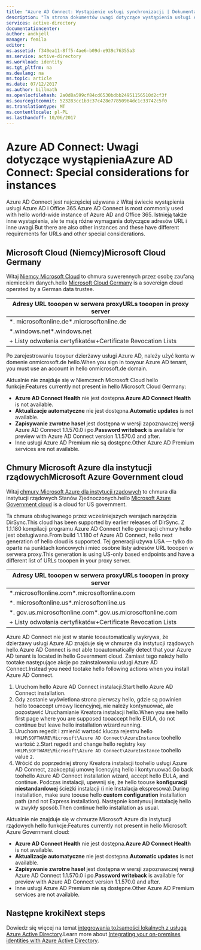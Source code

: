 ```yaml
---
title: "Azure AD Connect: Wystąpienie usługi synchronizacji | Dokumentacja firmy Microsoft"
description: "Ta strona dokumentów uwagi dotyczące wystąpienia usługi Azure AD."
services: active-directory
documentationcenter: 
author: andkjell
manager: femila
editor: 
ms.assetid: f340ea11-8ff5-4ae6-b09d-e939c76355a3
ms.service: active-directory
ms.workload: identity
ms.tgt_pltfrm: na
ms.devlang: na
ms.topic: article
ms.date: 07/12/2017
ms.author: billmath
ms.openlocfilehash: 2a0d8a599cf84cd6530bdbb24951156510d2cf3f
ms.sourcegitcommit: 523283cc1b3c37c428e77850964dc1c33742c5f0
ms.translationtype: MT
ms.contentlocale: pl-PL
ms.lasthandoff: 10/06/2017
---
```

# <a name="azure-ad-connect-special-considerations-for-instances"></a><span data-ttu-id="409f7-103">Azure AD Connect: Uwagi dotyczące wystąpienia</span><span class="sxs-lookup"><span data-stu-id="409f7-103">Azure AD Connect: Special considerations for instances</span></span>
<span data-ttu-id="409f7-104">Azure AD Connect jest najczęściej używana z Witaj świecie wystąpienia usługi Azure AD i Office 365.</span><span class="sxs-lookup"><span data-stu-id="409f7-104">Azure AD Connect is most commonly used with hello world-wide instance of Azure AD and Office 365.</span></span> <span data-ttu-id="409f7-105">Istnieją także inne wystąpienia, ale te mają różne wymagania dotyczące adresów URL i inne uwagi.</span><span class="sxs-lookup"><span data-stu-id="409f7-105">But there are also other instances and these have different requirements for URLs and other special considerations.</span></span>

## <a name="microsoft-cloud-germany"></a><span data-ttu-id="409f7-106">Microsoft Cloud (Niemcy)</span><span class="sxs-lookup"><span data-stu-id="409f7-106">Microsoft Cloud Germany</span></span>
<span data-ttu-id="409f7-107">Witaj [Niemcy Microsoft Cloud](http://www.microsoft.de/cloud-deutschland) to chmura suwerennych przez osobę zaufaną niemieckim danych.</span><span class="sxs-lookup"><span data-stu-id="409f7-107">hello [Microsoft Cloud Germany](http://www.microsoft.de/cloud-deutschland) is a sovereign cloud operated by a German data trustee.</span></span>

| <span data-ttu-id="409f7-108">Adresy URL tooopen w serwera proxy</span><span class="sxs-lookup"><span data-stu-id="409f7-108">URLs tooopen in proxy server</span></span> |
| --- |
| <span data-ttu-id="409f7-109">\*. microsoftonline.de</span><span class="sxs-lookup"><span data-stu-id="409f7-109">\*.microsoftonline.de</span></span> |
| <span data-ttu-id="409f7-110">\*.windows.net</span><span class="sxs-lookup"><span data-stu-id="409f7-110">\*.windows.net</span></span> |
| <span data-ttu-id="409f7-111">+ Listy odwołania certyfikatów</span><span class="sxs-lookup"><span data-stu-id="409f7-111">+Certificate Revocation Lists</span></span> |

<span data-ttu-id="409f7-112">Po zarejestrowaniu tooyour dzierżawy usługi Azure AD, należy użyć konta w domenie onmicrosoft.de hello.</span><span class="sxs-lookup"><span data-stu-id="409f7-112">When you sign in tooyour Azure AD tenant, you must use an account in hello onmicrosoft.de domain.</span></span>

<span data-ttu-id="409f7-113">Aktualnie nie znajduje się w Niemczech Microsoft Cloud hello funkcje:</span><span class="sxs-lookup"><span data-stu-id="409f7-113">Features currently not present in hello Microsoft Cloud Germany:</span></span>

* <span data-ttu-id="409f7-114">**Azure AD Connect Health** nie jest dostępna.</span><span class="sxs-lookup"><span data-stu-id="409f7-114">**Azure AD Connect Health** is not available.</span></span>
* <span data-ttu-id="409f7-115">**Aktualizacje automatyczne** nie jest dostępna.</span><span class="sxs-lookup"><span data-stu-id="409f7-115">**Automatic updates** is not available.</span></span>
* <span data-ttu-id="409f7-116">**Zapisywanie zwrotne haseł** jest dostępna w wersji zapoznawczej wersji Azure AD Connect 1.1.570.0 i po.</span><span class="sxs-lookup"><span data-stu-id="409f7-116">**Password writeback** is available for preview with Azure AD Connect version 1.1.570.0 and after.</span></span>
* <span data-ttu-id="409f7-117">Inne usługi Azure AD Premium nie są dostępne.</span><span class="sxs-lookup"><span data-stu-id="409f7-117">Other Azure AD Premium services are not available.</span></span>

## <a name="microsoft-azure-government-cloud"></a><span data-ttu-id="409f7-118">Chmury Microsoft Azure dla instytucji rządowych</span><span class="sxs-lookup"><span data-stu-id="409f7-118">Microsoft Azure Government cloud</span></span>
<span data-ttu-id="409f7-119">Witaj [chmury Microsoft Azure dla instytucji rządowych](https://azure.microsoft.com/features/gov/) to chmura dla instytucji rządowych Stanów Zjednoczonych.</span><span class="sxs-lookup"><span data-stu-id="409f7-119">hello [Microsoft Azure Government cloud](https://azure.microsoft.com/features/gov/) is a cloud for US government.</span></span>

<span data-ttu-id="409f7-120">Ta chmura obsługiwanego przez wcześniejszych wersjach narzędzia DirSync.</span><span class="sxs-lookup"><span data-stu-id="409f7-120">This cloud has been supported by earlier releases of DirSync.</span></span> <span data-ttu-id="409f7-121">Z 1.1.180 kompilacji programu Azure AD Connect hello generacji chmury hello jest obsługiwana.</span><span class="sxs-lookup"><span data-stu-id="409f7-121">From build 1.1.180 of Azure AD Connect, hello next generation of hello cloud is supported.</span></span> <span data-ttu-id="409f7-122">Tej generacji używa USA — tylko do oparte na punktach końcowych i mieć osobne listy adresów URL tooopen w serwera proxy.</span><span class="sxs-lookup"><span data-stu-id="409f7-122">This generation is using US-only based endpoints and have a different list of URLs tooopen in your proxy server.</span></span>

| <span data-ttu-id="409f7-123">Adresy URL tooopen w serwera proxy</span><span class="sxs-lookup"><span data-stu-id="409f7-123">URLs tooopen in proxy server</span></span> |
| --- |
| <span data-ttu-id="409f7-124">\*.microsoftonline.com</span><span class="sxs-lookup"><span data-stu-id="409f7-124">\*.microsoftonline.com</span></span> |
| <span data-ttu-id="409f7-125">\*. microsoftonline.us</span><span class="sxs-lookup"><span data-stu-id="409f7-125">\*.microsoftonline.us</span></span> |
| <span data-ttu-id="409f7-126">\*. gov.us.microsoftonline.com</span><span class="sxs-lookup"><span data-stu-id="409f7-126">\*.gov.us.microsoftonline.com</span></span> |
| <span data-ttu-id="409f7-127">+ Listy odwołania certyfikatów</span><span class="sxs-lookup"><span data-stu-id="409f7-127">+Certificate Revocation Lists</span></span> |

<span data-ttu-id="409f7-128">Azure AD Connect nie jest w stanie tooautomatically wykrywa, że dzierżawy usługi Azure AD znajduje się w chmurze dla instytucji rządowych hello.</span><span class="sxs-lookup"><span data-stu-id="409f7-128">Azure AD Connect is not able tooautomatically detect that your Azure AD tenant is located in hello Government cloud.</span></span> <span data-ttu-id="409f7-129">Zamiast tego należy hello tootake następujące akcje po zainstalowaniu usługi Azure AD Connect.</span><span class="sxs-lookup"><span data-stu-id="409f7-129">Instead you need tootake hello following actions when you install Azure AD Connect.</span></span>

1. <span data-ttu-id="409f7-130">Uruchom hello Azure AD Connect instalacji.</span><span class="sxs-lookup"><span data-stu-id="409f7-130">Start hello Azure AD Connect installation.</span></span>
2. <span data-ttu-id="409f7-131">Gdy zostanie wyświetlona strona pierwszy hello, gdzie są powinien hello tooaccept umowy licencyjnej, nie należy kontynuować, ale pozostawić Uruchamianie Kreatora instalacji hello.</span><span class="sxs-lookup"><span data-stu-id="409f7-131">When you see hello first page where you are supposed tooaccept hello EULA, do not continue but leave hello installation wizard running.</span></span>
3. <span data-ttu-id="409f7-132">Uruchom regedit i zmienić wartość klucza rejestru hello `HKLM\SOFTWARE\Microsoft\Azure AD Connect\AzureInstance` toohello wartość `2`.</span><span class="sxs-lookup"><span data-stu-id="409f7-132">Start regedit and change hello registry key `HKLM\SOFTWARE\Microsoft\Azure AD Connect\AzureInstance` toohello value `2`.</span></span>
4. <span data-ttu-id="409f7-133">Wrócić do poprzedniej strony Kreatora instalacji toohello usługi Azure AD Connect, zaakceptuj umowę licencyjną hello i kontynuować.</span><span class="sxs-lookup"><span data-stu-id="409f7-133">Go back toohello Azure AD Connect installation wizard, accept hello EULA, and continue.</span></span> <span data-ttu-id="409f7-134">Podczas instalacji, upewnij się, że hello toouse **konfiguracji niestandardowej** ścieżki instalacji (i nie Instalacja ekspresowa).</span><span class="sxs-lookup"><span data-stu-id="409f7-134">During installation, make sure toouse hello **custom configuration** installation path (and not Express installation).</span></span> <span data-ttu-id="409f7-135">Następnie kontynuuj instalację hello w zwykły sposób.</span><span class="sxs-lookup"><span data-stu-id="409f7-135">Then continue hello installation as usual.</span></span>

<span data-ttu-id="409f7-136">Aktualnie nie znajduje się w chmurze Microsoft Azure dla instytucji rządowych hello funkcje:</span><span class="sxs-lookup"><span data-stu-id="409f7-136">Features currently not present in hello Microsoft Azure Government cloud:</span></span>

* <span data-ttu-id="409f7-137">**Azure AD Connect Health** nie jest dostępna.</span><span class="sxs-lookup"><span data-stu-id="409f7-137">**Azure AD Connect Health** is not available.</span></span>
* <span data-ttu-id="409f7-138">**Aktualizacje automatyczne** nie jest dostępna.</span><span class="sxs-lookup"><span data-stu-id="409f7-138">**Automatic updates** is not available.</span></span>
* <span data-ttu-id="409f7-139">**Zapisywanie zwrotne haseł** jest dostępna w wersji zapoznawczej wersji Azure AD Connect 1.1.570.0 i po.</span><span class="sxs-lookup"><span data-stu-id="409f7-139">**Password writeback**  is available for preview with Azure AD Connect version 1.1.570.0 and after.</span></span>
* <span data-ttu-id="409f7-140">Inne usługi Azure AD Premium nie są dostępne.</span><span class="sxs-lookup"><span data-stu-id="409f7-140">Other Azure AD Premium services are not available.</span></span>

## <a name="next-steps"></a><span data-ttu-id="409f7-141">Następne kroki</span><span class="sxs-lookup"><span data-stu-id="409f7-141">Next steps</span></span>
<span data-ttu-id="409f7-142">Dowiedz się więcej na temat [integrowania tożsamości lokalnych z usługą Azure Active Directory](active-directory-aadconnect.md).</span><span class="sxs-lookup"><span data-stu-id="409f7-142">Learn more about [Integrating your on-premises identities with Azure Active Directory](active-directory-aadconnect.md).</span></span>
